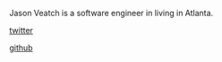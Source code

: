 Jason Veatch is a software engineer in living in Atlanta.

[twitter](https://twitter.com/veatch/)

[github](https://github.com/veatch)
